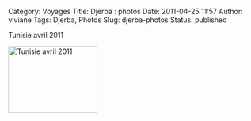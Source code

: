 Category: Voyages
Title: Djerba : photos
Date: 2011-04-25 11:57
Author: viviane
Tags: Djerba, Photos
Slug: djerba-photos
Status: published

<p style="text-align: center;">

<p>Tunisie avril 2011</p><a href="http://www.facebook.com/media/set/fbx/?set=a.10150152252729542.291373.599044541&amp;l=aab770ed55" target="_blank"><img class=" " title="Tunisie avril 2011" src="http://photos-a.ak.fbcdn.net/hphotos-ak-snc6/207459_10150152264829542_599044541_6652340_1051596_a.jpg" alt="Tunisie avril 2011" width="180" height="135" /></a>

</p>